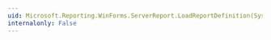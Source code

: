 ```yaml
---
uid: Microsoft.Reporting.WinForms.ServerReport.LoadReportDefinition(System.IO.TextReader)
internalonly: False
---
```

